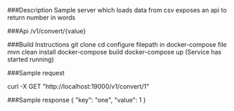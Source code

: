 ###Description
Sample server which loads data from csv exposes an api to return number in words

###Api
/v1/convert/{value}

###Build Instructions
git clone
cd <working directory>
configure filepath in docker-compose file
mvn clean install
docker-compose build
docker-compose up (Service has started running)

###Sample request

curl -X GET "http://localhost:19000/v1/convert/1"

###Sample response
{
  "key": "one",
  "value": 1
}